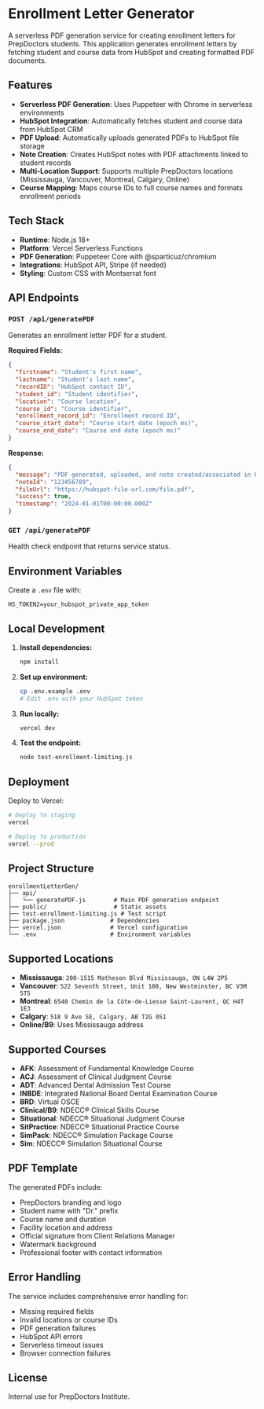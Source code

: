 # Enrollment Letter Generator

A serverless PDF generation service for creating enrollment letters for PrepDoctors students. This application generates enrollment letters by fetching student and course data from HubSpot and creating formatted PDF documents.

## Features

- **Serverless PDF Generation**: Uses Puppeteer with Chrome in serverless environments
- **HubSpot Integration**: Automatically fetches student and course data from HubSpot CRM
- **PDF Upload**: Automatically uploads generated PDFs to HubSpot file storage
- **Note Creation**: Creates HubSpot notes with PDF attachments linked to student records
- **Multi-Location Support**: Supports multiple PrepDoctors locations (Mississauga, Vancouver, Montreal, Calgary, Online)
- **Course Mapping**: Maps course IDs to full course names and formats enrollment periods

## Tech Stack

- **Runtime**: Node.js 18+
- **Platform**: Vercel Serverless Functions
- **PDF Generation**: Puppeteer Core with @sparticuz/chromium
- **Integrations**: HubSpot API, Stripe (if needed)
- **Styling**: Custom CSS with Montserrat font

## API Endpoints

### `POST /api/generatePDF`
Generates an enrollment letter PDF for a student.

**Required Fields:**
```json
{
  "firstname": "Student's first name",
  "lastname": "Student's last name",
  "recordID": "HubSpot contact ID",
  "student_id": "Student identifier",
  "location": "Course location",
  "course_id": "Course identifier",
  "enrollment_record_id": "Enrollment record ID",
  "course_start_date": "Course start date (epoch ms)",
  "course_end_date": "Course end date (epoch ms)"
}
```

**Response:**
```json
{
  "message": "PDF generated, uploaded, and note created/associated in HubSpot.",
  "noteId": "123456789",
  "fileUrl": "https://hubspot-file-url.com/file.pdf",
  "success": true,
  "timestamp": "2024-01-01T00:00:00.000Z"
}
```

### `GET /api/generatePDF`
Health check endpoint that returns service status.

## Environment Variables

Create a `.env` file with:

```env
HS_TOKEN2=your_hubspot_private_app_token
```

## Local Development

1. **Install dependencies:**
   ```bash
   npm install
   ```

2. **Set up environment:**
   ```bash
   cp .env.example .env
   # Edit .env with your HubSpot token
   ```

3. **Run locally:**
   ```bash
   vercel dev
   ```

4. **Test the endpoint:**
   ```bash
   node test-enrollment-limiting.js
   ```

## Deployment

Deploy to Vercel:

```bash
# Deploy to staging
vercel

# Deploy to production
vercel --prod
```

## Project Structure

```
enrollmentLetterGen/
├── api/
│   └── generatePDF.js        # Main PDF generation endpoint
├── public/                   # Static assets
├── test-enrollment-limiting.js # Test script
├── package.json             # Dependencies
├── vercel.json              # Vercel configuration
└── .env                     # Environment variables
```

## Supported Locations

- **Mississauga**: `200-1515 Matheson Blvd Mississauga, ON L4W 2P5`
- **Vancouver**: `522 Seventh Street, Unit 100, New Westminster, BC V3M 5T5`
- **Montreal**: `6540 Chemin de la Côte-de-Liesse Saint-Laurent, QC H4T 1E3`
- **Calgary**: `518 9 Ave SE, Calgary, AB T2G 0S1`
- **Online/B9**: Uses Mississauga address

## Supported Courses

- **AFK**: Assessment of Fundamental Knowledge Course
- **ACJ**: Assessment of Clinical Judgment Course
- **ADT**: Advanced Dental Admission Test Course
- **INBDE**: Integrated National Board Dental Examination Course
- **BRD**: Virtual OSCE
- **Clinical/B9**: NDECC® Clinical Skills Course
- **Situational**: NDECC® Situational Judgment Course
- **SitPractice**: NDECC® Situational Practice Course
- **SimPack**: NDECC® Simulation Package Course
- **Sim**: NDECC® Simulation Situational Course

## PDF Template

The generated PDFs include:
- PrepDoctors branding and logo
- Student name with "Dr." prefix
- Course name and duration
- Facility location and address
- Official signature from Client Relations Manager
- Watermark background
- Professional footer with contact information

## Error Handling

The service includes comprehensive error handling for:
- Missing required fields
- Invalid locations or course IDs
- PDF generation failures
- HubSpot API errors
- Serverless timeout issues
- Browser connection failures

## License

Internal use for PrepDoctors Institute.
